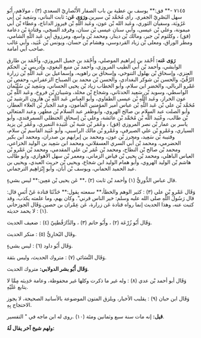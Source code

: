 ٧١٤٥ -** فق:** يوسف بن عطية بن باب الصفار الأَنْصارِيّ السعدي (٣) ، مولاهم، أَبُو سهل البَصْرِيّ الجفري. رأى مُحَمَّد بْن سيرين.**ورَوَى عَن:** ثابت البناني، وسَعِيد بْن أَبي عَرُوبَة، وسفيان الثوري، وعَبد الله بْن عون، وعَبد اللَّهِ بْن فيروز الداناج، وعطاء بْن أَبي ميمونة، وعلي بْن عيسى، وأبي سنان عيسى بْن سنان، وفرقد السخي، وقتادة بْن دعامة (فق) ، وكلثوم بْن جبر، ومالك بْن دينار، ومحمد بْن واسع، ومرزوق أَبِي عَبد اللَّهِ الشامي، ومطر الوراق، ومعلى بْن زياد القردوسي، وهشام بْن حسان، ويونس بْن عُبَيد، وأبي غالب صاحب أبي أمامة.

**رَوَى عَنه:** أَحْمَد بن إبراهيم الموصلي، وأَحْمَد بن جميل المروزي، وأَحْمَد بن طارق الوابشي، وأحمد بْن أَبي الطيب المروزي، وأحمد بْن منيع البغوي، وإدريس بْن الحكم العنزي، وإسحاق بْن بهلول التنوخي، وإسحاق بن راهويه، وإسماعيل بن عَبد اللَّهِ بْن زرارة الرَّقِّيّ، والحسن بْن شوكر البغدادي، والحسن بْن محمد بن الصبباح الزعفراني، وحفص بْن عَمْرو الربالي، والخضر ابن سلام، وأبو الخطاب زياد بْن يحيى الحساني، وسَعِيد بْن سُلَيْمان الواسطي، وسويد بْن سَعِيد الحدثاني، وشجاع بْن مخلد، وشيبان بْن فروخ، وعَبد اللَّهِ بْن عون الخراز، وعَبد اللَّهِ بْن عيسى الطفاوي، وأبو العباس عَبد اللَّهِ بْن هارون الرشيد بْن مُحَمَّد بْن علي بْن عَبد اللَّهِ بْن عباس أمير المؤمنين المأمون، وعبد الجبار بْن العلاء العطار، وأبو الصلت عبد السلام بن صالح الهروي، وأبوظفر عبد السلام بْن مطهر، وعبد المتعالي بْن طالب، وعُبَيد اللَّه بْن مُحَمَّد بْن عائشة، وعلي بْن إسحاق الحنظلي السمرقندي، وأبو ياسر بن عمار بْن نصر المروزي (فق) ، وعُمَر بْن شبة بْن عُبَيدة النميري، وعُمَر بْن يزيد السياري، وعَمْرو بْن علي الصيرفي، وعَمْرو بْن مالك الراسبي، وأبو عُبَيد القاسم بْن سلام، وقتيبة بْن سَعِيد، ومحرز بْن عون، ومحمد بن إبرايهم بن صدران، ومحمد ابن بكير الحضرمي، ومحمد بْن أَبي السري العسقلاني، ومحمد ابن سَعِيد بن الوليد الخزاعي، ومحمد بْن صالح بْن النطاح، ومحمد بْن عُمَر بْن علي المقدمي، ومحمد بْن عَمْرو بْن العباس الباهلي، ومحمد بْن يحيى بْن فياض الزماني، ومعمر بْن سهل الأهوازي، وأبو طالب هاشم بْن الوليد الهروي، وأبو همام الوليد ابن شجاع، ويحيى بْن حريث العبدي، ويحيى بن عبد الحميد الحماني، ويوسف بْن أبان، وأبو إِبْرَاهِيم الترجماني.

قال عباس الدُّورِيُّ (١) وأحمد بْن ثابت (٢) ،** عَن يحيى بْن مَعِين:** ليس بشيءٍ.

وَقَال عَمْرو بْن علي (٣) : كثير الوهم والخطأ،** سمعته يقول:** حَدَّثَنَا قتادة عَنْ أَنَسٍ قال: قال رَسُولُ اللَّهِ صلى الله عليه وسلم: خير الناس قرني". وكان يهم، وما علمته يكذب، وقد كتبت عنه، وهذا الحديث إنما رواه قتادة عَن زرارة، عَن عِمْران بن حصين.وَقَال الجوزحاني (١) : لا يحمد حديثه.

وَقَال أَبُو زُرْعَة (٢) ، وأَبُو حاتم (٣) ، والدَّارَقُطنِيّ (٤) : ضعيف الحديث.

وقَال البُخارِيُّ (٥) : منكر الحديث.

وَقَال أَبُو داود (٦) : ليس بشيءٍ.

وَقَال النَّسَائي (٧) : متروك الحديث، وليس بثقة.

**وَقَال أَبُو بشر الدولابي:** متروك الحديث.

وَقَال أبو أحمد بْن عدي (٨) : وله غير ما ذكرت وكلها غير محفوظة، وعامة حَدِيثه مِمَّا لا يتابع عَلَيْهِ.

وَقَال ابن حبان (٩) : يقلبب الأخبار، ويلزق المتون الموضوعة بالأسانيد الصحيحة، لا يجوز الاحتجاج بِهِ.

**قيل:** إنه مات سنة سبع وثمانين ومئة (١٠) .روى له ابن ماجه في " التفسير.

**ولهم شيخ آخر يقال لَهُ:**